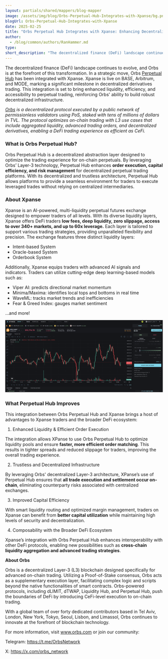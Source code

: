 ```yaml
---
layout: partials/shared/mappers/blog-mapper
image: /assets/img/blog/Orbs-Perpetual-Hub-Integrates-with-Xpanse/bg.png
blogUrl: Orbs-Perpetual-Hub-Integrates-with-Xpanse
date: 2025-02-25
title: "Orbs Perpetual Hub Integrates with Xpanse: Enhancing Decentralized Derivatives Trading"
author:
  - /blog/common/authors/RanHammer.md
type:
short_description: "The decentralized finance (DeFi) landscape continues to evolve, and Orbs is at the forefront of this transformation. In a strategic move, Orbs Perpetual Hub has been integrated with Xpanse."
---
```


The decentralized finance (DeFi) landscape continues to evolve, and Orbs is at the forefront of this transformation. In a strategic move, Orbs [Perpetual Hub](https://www.orbs.com/perpetual-hub/) has been integrated with Xpanse. Xpanse is live on BASE, Arbitrum, and MODE, marking a significant milestone in decentralized derivatives trading. This integration is set to bring enhanced liquidity, efficiency, and accessibility to perpetual trading, reinforcing Orbs' ability to build robust decentralized infrastructure.

_[Orbs](https://www.orbs.com/) is a decentralized protocol executed by a public network of permissionless validators using PoS, staked with tens of millions of dollars in TVL. The protocol optimizes on-chain trading with L3 use cases that include aggregated liquidity, advanced trading orders, and decentralized derivatives, enabling a DeFi trading experience as efficient as CeFi._

### What is Orbs Perpetual Hub?

Orbs Perpetual Hub is a decentralized abstraction layer designed to optimize the trading experience for on-chain perpetuals. By leveraging Orbs’ Layer-3 technology, Perpetual Hub enhances **order execution, capital efficiency, and risk management** for decentralized perpetual trading platforms. With its decentralized and trustless architecture, Perpetual Hub allows platforms to provide a seamless environment for traders to execute leveraged trades without relying on centralized intermediaries.

### About Xpanse

Xpanse is an AI-powered, multi-liquidity perpetual futures exchange designed to empower traders of all levels. With its diverse liquidity layers, Xpanse offers DeFi traders **low fees, deep liquidity, zero slippage, access to over 340+ markets, and up to 60x leverage.** Each layer is tailored to support various trading strategies, providing unparalleled flexibility and precision. The exchange features three distinct liquidity layers:

- Intent-based System
- Oracle-based System
- Orderbook System

Additionally, Xpanse equips traders with advanced AI signals and indicators. Traders can utilize cutting-edge deep learning-based models such as:

- Viper AI: predicts directional market momentum
- Minima/Maxima: identifies local tops and bottoms in real time
- WaveML: tracks market trends and inefficiencies
- Fear & Greed Index: gauges market sentiment

…and more!

![screenshot](/assets/img/blog/Orbs-Perpetual-Hub-Integrates-with-Xpanse/image1.png)


### What Perpetual Hub Improves

This integration between Orbs Perpetual Hub and Xpanse brings a host of advantages to Xpanse traders and the broader DeFi ecosystem:

1. Enhanced Liquidity & Efficient Order Execution

The integration allows XPanse to use Orbs Perpetual Hub to optimize liquidity pools and ensure **faster, more efficient order matching**. This results in tighter spreads and reduced slippage for traders, improving the overall trading experience.

2. Trustless and Decentralized Infrastructure

By leveraging Orbs' decentralized Layer-3 architecture, XPanse’s use of Perpetual Hub ensures that **all trade execution and settlement occur on-chain**, eliminating counterparty risks associated with centralized exchanges.

3. Improved Capital Efficiency

With smart liquidity routing and optimized margin management, traders on Xpanse can benefit from **better capital utilization** while maintaining high levels of security and decentralization.

4. Composability with the Broader DeFi Ecosystem

Xpanse’s integration with Orbs Perpetual Hub enhances interoperability with other DeFi protocols, enabling new possibilities such as **cross-chain liquidity aggregation and advanced trading strategies**.

<div class='line-separator'> </div>

**About Orbs**

Orbs is a decentralized Layer-3 (L3) blockchain designed specifically for advanced on-chain trading. Utilizing a Proof-of-Stake consensus, Orbs acts as a supplementary execution layer, facilitating complex logic and scripts beyond the native functionalities of smart contracts. Orbs-powered protocols, including dLIMIT, dTWAP, Liquidity Hub, and Perpetual Hub, push the boundaries of DeFi by introducing CeFi-level execution to on-chain trading.

With a global team of over forty dedicated contributors based in Tel Aviv, London, New York, Tokyo, Seoul, Lisbon, and Limassol, Orbs continues to innovate at the forefront of blockchain technology.

For more information, visit www.orbs.com or join our community:

Telegram: https://t.me/OrbsNetwork

X: https://x.com/orbs_network


